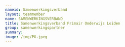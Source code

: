 ```yaml
---
nameid: Samenwerkingsverband 
layout: teammember
name: SAMENWERKINGSVERBAND
title: Samenwerkingsverband Primair Onderwijs Leiden
group: samenwerkingspartner
summary: 
image: /img/PO.jpeg
---
```


 

